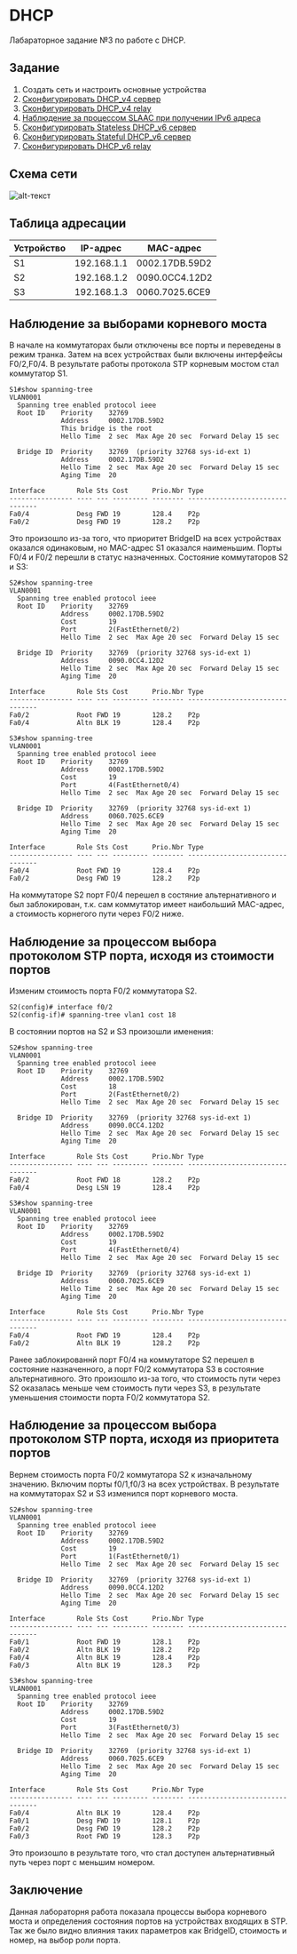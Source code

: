 # DHCP
Лабараторное задание №3 по работе с DHCP.

## Задание
1. Создать сеть и настроить основные устройства
2. [Сконфигурировать DHCP_v4 сервер](#chapter-0)
3. [Сконфигурировать DHCP_v4 relay](#chapter-1)
4. [Наблюдение за процессом SLAAC при получении IPv6 адреса](#chapter-2)
5. [Сконфигурировать Stateless DHCP_v6 сервер](#chapter-3)
6. [Сконфигурировать Stateful DHCP_v6 сервер](#chapter-4)
7. [Сконфигурировать DHCP_v6 relay](#chapter-5)

## Схема сети
![alt-текст](https://github.com/Thor-VR4/CCNA/blob/master/HomeWork/%232%20STP/STP.png "Стенд №2")

## Таблица адресации

Устройство | IP-адрес | MAC-адрес
--- | --- | ---
S1 | 192.168.1.1 | 0002.17DB.59D2
S2 | 192.168.1.2 | 0090.0CC4.12D2
S3 | 192.168.1.3 | 0060.7025.6CE9

<a id="chapter-0"></a>
## Наблюдение за выборами корневого моста

В начале на коммутаторах были отключены все порты и переведены в режим транка. Затем на всех устройствах были включены интерфейсы F0/2,F0/4.
В результате работы протокола STP корневым мостом стал коммутатор S1.
```
S1#show spanning-tree 
VLAN0001
  Spanning tree enabled protocol ieee
  Root ID    Priority    32769
             Address     0002.17DB.59D2
             This bridge is the root
             Hello Time  2 sec  Max Age 20 sec  Forward Delay 15 sec

  Bridge ID  Priority    32769  (priority 32768 sys-id-ext 1)
             Address     0002.17DB.59D2
             Hello Time  2 sec  Max Age 20 sec  Forward Delay 15 sec
             Aging Time  20

Interface        Role Sts Cost      Prio.Nbr Type
---------------- ---- --- --------- -------- --------------------------------
Fa0/4            Desg FWD 19        128.4    P2p
Fa0/2            Desg FWD 19        128.2    P2p	
```
Это произошло из-за того, что приоритет BridgeID на всех устройствах оказался одинаковым, но MAC-адрес S1 оказался наименьшим.
Порты F0/4 и F0/2 перешли в статус назначенных.
Состояние коммутаторов S2 и S3:
```
S2#show spanning-tree 
VLAN0001
  Spanning tree enabled protocol ieee
  Root ID    Priority    32769
             Address     0002.17DB.59D2
             Cost        19
             Port        2(FastEthernet0/2)
             Hello Time  2 sec  Max Age 20 sec  Forward Delay 15 sec

  Bridge ID  Priority    32769  (priority 32768 sys-id-ext 1)
             Address     0090.0CC4.12D2
             Hello Time  2 sec  Max Age 20 sec  Forward Delay 15 sec
             Aging Time  20

Interface        Role Sts Cost      Prio.Nbr Type
---------------- ---- --- --------- -------- --------------------------------
Fa0/2            Root FWD 19        128.2    P2p
Fa0/4            Altn BLK 19        128.4    P2p
```
```
S3#show spanning-tree 
VLAN0001
  Spanning tree enabled protocol ieee
  Root ID    Priority    32769
             Address     0002.17DB.59D2
             Cost        19
             Port        4(FastEthernet0/4)
             Hello Time  2 sec  Max Age 20 sec  Forward Delay 15 sec

  Bridge ID  Priority    32769  (priority 32768 sys-id-ext 1)
             Address     0060.7025.6CE9
             Hello Time  2 sec  Max Age 20 sec  Forward Delay 15 sec
             Aging Time  20

Interface        Role Sts Cost      Prio.Nbr Type
---------------- ---- --- --------- -------- --------------------------------
Fa0/4            Root FWD 19        128.4    P2p
Fa0/2            Desg FWD 19        128.2    P2p
```
На коммутаторе S2 порт F0/4 перешел в состяние альтернативного и был заблокирован, т.к. сам коммутатор имеет наибольший MAC-адрес, а стоимость корнегого пути через F0/2 ниже.

<a id="chapter-1"></a>
## Наблюдение за процессом выбора протоколом STP порта, исходя из стоимости портов

Изменим стоимость порта F0/2 коммутатора S2.
```
S2(config)# interface f0/2
S2(config-if)# spanning-tree vlan1 cost 18
```
В состоянии портов на S2 и S3 произошли именения:
```
S2#show spanning-tree 
VLAN0001
  Spanning tree enabled protocol ieee
  Root ID    Priority    32769
             Address     0002.17DB.59D2
             Cost        18
             Port        2(FastEthernet0/2)
             Hello Time  2 sec  Max Age 20 sec  Forward Delay 15 sec

  Bridge ID  Priority    32769  (priority 32768 sys-id-ext 1)
             Address     0090.0CC4.12D2
             Hello Time  2 sec  Max Age 20 sec  Forward Delay 15 sec
             Aging Time  20

Interface        Role Sts Cost      Prio.Nbr Type
---------------- ---- --- --------- -------- --------------------------------
Fa0/2            Root FWD 18        128.2    P2p
Fa0/4            Desg LSN 19        128.4    P2p
```
```
S3#show spanning-tree 
VLAN0001
  Spanning tree enabled protocol ieee
  Root ID    Priority    32769
             Address     0002.17DB.59D2
             Cost        19
             Port        4(FastEthernet0/4)
             Hello Time  2 sec  Max Age 20 sec  Forward Delay 15 sec

  Bridge ID  Priority    32769  (priority 32768 sys-id-ext 1)
             Address     0060.7025.6CE9
             Hello Time  2 sec  Max Age 20 sec  Forward Delay 15 sec
             Aging Time  20

Interface        Role Sts Cost      Prio.Nbr Type
---------------- ---- --- --------- -------- --------------------------------
Fa0/4            Root FWD 19        128.4    P2p
Fa0/2            Altn BLK 19        128.2    P2p
```
Ранее заблокированнй порт F0/4 на коммутаторе S2 перешел в состояние назначенного, а порт F0/2 коммутатора S3 в состояние альтернативного.
Это произошло из-за того, что стоимость пути через S2 оказалась меньше чем стоимость пути через S3, в результате уменьшения стоимости порта F0/2 коммутатора S2.

<a id="chapter-2"></a>
## Наблюдение за процессом выбора протоколом STP порта, исходя из приоритета портов

Вернем стоимость порта F0/2 коммутатора S2 к изначальному значению. Включим порты f0/1,f0/3 на всех устройствах.
В результате на коммутаторах S2 и S3 изменился порт корневого моста.
```
S2#show spanning-tree 
VLAN0001
  Spanning tree enabled protocol ieee
  Root ID    Priority    32769
             Address     0002.17DB.59D2
             Cost        19
             Port        1(FastEthernet0/1)
             Hello Time  2 sec  Max Age 20 sec  Forward Delay 15 sec

  Bridge ID  Priority    32769  (priority 32768 sys-id-ext 1)
             Address     0090.0CC4.12D2
             Hello Time  2 sec  Max Age 20 sec  Forward Delay 15 sec
             Aging Time  20

Interface        Role Sts Cost      Prio.Nbr Type
---------------- ---- --- --------- -------- --------------------------------
Fa0/1            Root FWD 19        128.1    P2p
Fa0/2            Altn BLK 19        128.2    P2p
Fa0/4            Altn BLK 19        128.4    P2p
Fa0/3            Altn BLK 19        128.3    P2p
```
```
S3#show spanning-tree 
VLAN0001
  Spanning tree enabled protocol ieee
  Root ID    Priority    32769
             Address     0002.17DB.59D2
             Cost        19
             Port        3(FastEthernet0/3)
             Hello Time  2 sec  Max Age 20 sec  Forward Delay 15 sec

  Bridge ID  Priority    32769  (priority 32768 sys-id-ext 1)
             Address     0060.7025.6CE9
             Hello Time  2 sec  Max Age 20 sec  Forward Delay 15 sec
             Aging Time  20

Interface        Role Sts Cost      Prio.Nbr Type
---------------- ---- --- --------- -------- --------------------------------
Fa0/4            Altn BLK 19        128.4    P2p
Fa0/1            Desg FWD 19        128.1    P2p
Fa0/2            Desg FWD 19        128.2    P2p
Fa0/3            Root FWD 19        128.3    P2p
```
Это произошло в результате того, что стал доступен альтернативный путь через порт с меньшим номером.

## Заключение

Данная лабораторня работа показала процессы выбора корневого моста и определения состояния портов на устройствах входящих в STP. Так же было видно влияния таких параметров как BridgeID, стоимость и номер, на выбор роли порта.
